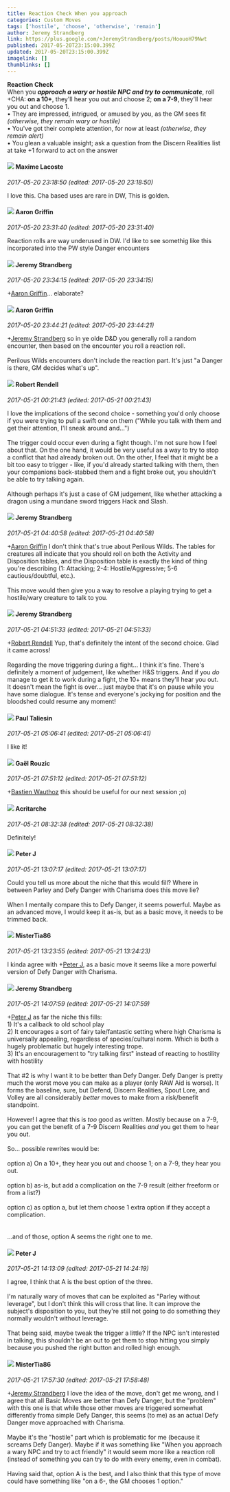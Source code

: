 ```yaml
---
title: Reaction Check When you approach
categories: Custom Moves
tags: ['hostile', 'choose', 'otherwise', 'remain']
author: Jeremy Strandberg
link: https://plus.google.com/+JeremyStrandberg/posts/HoouoH79Nwt
published: 2017-05-20T23:15:00.399Z
updated: 2017-05-20T23:15:00.399Z
imagelink: []
thumblinks: []
---
```


<b>Reaction Check</b><br />When you <b><i>approach a wary or hostile NPC and try to communicate</i></b>, roll +CHA: <b>on a 10+</b>, they&#39;ll hear you out and choose 2; <b>on a 7-9</b>, they&#39;ll hear you out and choose 1.<br />• They are impressed, intrigued, or amused by you, as the GM sees fit <i>(otherwise, they remain wary or hostile)</i><br />• You&#39;ve got their complete attention, for now at least <i>(otherwise, they remain alert)</i><br />• You glean a valuable insight; ask a question from the Discern Realities list at take +1 forward to act on the answer<br />
<div id='comment z121yryzuzbnifjf423xx5phrtj5hr4t5'>
  <h4><img src='{{site.baseurl}}//images/avatars/103209085571032627864_photo.jpg'> Maxime Lacoste</h4>
      <p><cite>2017-05-20 23:18:50 (edited: 2017-05-20 23:18:50)</cite></p>
        <p>I love this. Cha based uses are rare in DW, This is golden.</p>
</div>
        

<div id='comment z121yryzuzbnifjf423xx5phrtj5hr4t5'>
  <h4><img src='{{site.baseurl}}//images/avatars/103667855585775066713_photo.jpg'> Aaron Griffin</h4>
      <p><cite>2017-05-20 23:31:40 (edited: 2017-05-20 23:31:40)</cite></p>
        <p>Reaction rolls are way underused in DW. I&#39;d like to see somethig like this incorporated into the PW style Danger encounters</p>
</div>
        

<div id='comment z121yryzuzbnifjf423xx5phrtj5hr4t5'>
  <h4><img src='{{site.baseurl}}//images/avatars/102595580176380683252_photo.jpg'> Jeremy Strandberg</h4>
      <p><cite>2017-05-20 23:34:15 (edited: 2017-05-20 23:34:15)</cite></p>
        <p><span class="proflinkWrapper"><span class="proflinkPrefix">+</span><a class="proflink" href="https://plus.google.com/103667855585775066713" oid="103667855585775066713">Aaron Griffin</a></span>... elaborate?</p>
</div>
        

<div id='comment z121yryzuzbnifjf423xx5phrtj5hr4t5'>
  <h4><img src='{{site.baseurl}}//images/avatars/103667855585775066713_photo.jpg'> Aaron Griffin</h4>
      <p><cite>2017-05-20 23:44:21 (edited: 2017-05-20 23:44:21)</cite></p>
        <p><span class="proflinkWrapper"><span class="proflinkPrefix">+</span><a class="proflink" href="https://plus.google.com/102595580176380683252" oid="102595580176380683252">Jeremy Strandberg</a></span> so in ye olde D&amp;D you generally roll a random encounter, then based on the encounter you roll a reaction roll.<br /><br />Perilous Wilds encounters don&#39;t include the reaction part. It&#39;s just &quot;a Danger is there, GM decides what&#39;s up&quot;.</p>
</div>
        

<div id='comment z121yryzuzbnifjf423xx5phrtj5hr4t5'>
  <h4><img src='{{site.baseurl}}//images/avatars/109791996665503926061_photo.jpg'> Robert Rendell</h4>
      <p><cite>2017-05-21 00:21:43 (edited: 2017-05-21 00:21:43)</cite></p>
        <p>I love the implications of the second choice - something you&#39;d only choose if you were trying to pull a swift one on them (&quot;While you talk with them and get their attention, I&#39;ll sneak around and...&quot;)<br /><br />The trigger could occur even during a fight though.  I&#39;m not sure how I feel about that.  On the one hand, it would be very useful as a way to try to stop a conflict that had already broken out.  On the other, I feel that it might be a bit too easy to trigger - like, if you&#39;d already started talking with them, then your companions back-stabbed them and a fight broke out, you shouldn&#39;t be able to try talking again.<br /><br />Although perhaps it&#39;s just a case of GM judgement, like whether attacking a dragon using a mundane sword triggers Hack and Slash.<br /></p>
</div>
        

<div id='comment z121yryzuzbnifjf423xx5phrtj5hr4t5'>
  <h4><img src='{{site.baseurl}}//images/avatars/102595580176380683252_photo.jpg'> Jeremy Strandberg</h4>
      <p><cite>2017-05-21 04:40:58 (edited: 2017-05-21 04:40:58)</cite></p>
        <p><span class="proflinkWrapper"><span class="proflinkPrefix">+</span><a class="proflink" href="https://plus.google.com/103667855585775066713" oid="103667855585775066713">Aaron Griffin</a></span> I don&#39;t think that&#39;s true about Perilous Wilds. The tables for creatures all indicate that you should roll on both the Activity and Disposition tables, and the Disposition table is exactly the kind of thing you&#39;re describing (1: Attacking; 2-4: Hostile/Aggressive; 5-6 cautious/doubtful, etc.).<br /><br />This move would then give you a way to resolve a playing trying to get a hostile/wary creature to talk to you.</p>
</div>
        

<div id='comment z121yryzuzbnifjf423xx5phrtj5hr4t5'>
  <h4><img src='{{site.baseurl}}//images/avatars/102595580176380683252_photo.jpg'> Jeremy Strandberg</h4>
      <p><cite>2017-05-21 04:51:33 (edited: 2017-05-21 04:51:33)</cite></p>
        <p><span class="proflinkWrapper"><span class="proflinkPrefix">+</span><a class="proflink" href="https://plus.google.com/109791996665503926061" oid="109791996665503926061">Robert Rendell</a></span>  Yup, that&#39;s definitely the intent of the second choice.  Glad it came across!  <br /><br />Regarding the move triggering during a fight... I think it&#39;s fine. There&#39;s definitely a moment of judgement, like whether H&amp;S triggers.  And if you <i>do</i> manage to get it to work during a fight, the 10+ means they&#39;ll hear you out. It doesn&#39;t mean the fight is over... just maybe that it&#39;s on pause while you have some dialogue.  It&#39;s tense and everyone&#39;s jockying for position and the bloodshed could resume any moment!</p>
</div>
        

<div id='comment z121yryzuzbnifjf423xx5phrtj5hr4t5'>
  <h4><img src='{{site.baseurl}}//images/avatars/104126923962176651727_photo.jpg'> Paul Taliesin</h4>
      <p><cite>2017-05-21 05:06:41 (edited: 2017-05-21 05:06:41)</cite></p>
        <p>I like it!</p>
</div>
        

<div id='comment z121yryzuzbnifjf423xx5phrtj5hr4t5'>
  <h4><img src='{{site.baseurl}}//images/avatars/118348824681761440186_photo.jpg'> Gaël Rouzic</h4>
      <p><cite>2017-05-21 07:51:12 (edited: 2017-05-21 07:51:12)</cite></p>
        <p><span class="proflinkWrapper"><span class="proflinkPrefix">+</span><a class="proflink" href="https://plus.google.com/110514403260264899558" oid="110514403260264899558">Bastien Wauthoz</a></span> this should be useful for our next session ;o)</p>
</div>
        

<div id='comment z121yryzuzbnifjf423xx5phrtj5hr4t5'>
  <h4><img src='{{site.baseurl}}//images/avatars/110514403260264899558_photo.jpg'> Acritarche</h4>
      <p><cite>2017-05-21 08:32:38 (edited: 2017-05-21 08:32:38)</cite></p>
        <p>Definitely!<br /></p>
</div>
        

<div id='comment z121yryzuzbnifjf423xx5phrtj5hr4t5'>
  <h4><img src='{{site.baseurl}}//images/avatars/113692337653837882568_photo.jpg'> Peter J</h4>
      <p><cite>2017-05-21 13:07:17 (edited: 2017-05-21 13:07:17)</cite></p>
        <p>Could you tell us more about the niche that this would fill? Where in between Parley and Defy Danger with Charisma does this move lie?<br /><br />When I mentally compare this to Defy Danger, it seems powerful. Maybe as an advanced move, I would keep it as-is, but as a basic move, it needs to be trimmed back.</p>
</div>
        

<div id='comment z121yryzuzbnifjf423xx5phrtj5hr4t5'>
  <h4><img src='{{site.baseurl}}//images/avatars/114398523630067075514_photo.jpg'> MisterTia86</h4>
      <p><cite>2017-05-21 13:23:55 (edited: 2017-05-21 13:24:23)</cite></p>
        <p>I kinda agree with <span class="proflinkWrapper"><span class="proflinkPrefix">+</span><a class="proflink" href="https://plus.google.com/113692337653837882568" oid="113692337653837882568">Peter J</a></span>, as a basic move it seems like a more powerful version of Defy Danger with Charisma.</p>
</div>
        

<div id='comment z121yryzuzbnifjf423xx5phrtj5hr4t5'>
  <h4><img src='{{site.baseurl}}//images/avatars/102595580176380683252_photo.jpg'> Jeremy Strandberg</h4>
      <p><cite>2017-05-21 14:07:59 (edited: 2017-05-21 14:07:59)</cite></p>
        <p><span class="proflinkWrapper"><span class="proflinkPrefix">+</span><a class="proflink" href="https://plus.google.com/113692337653837882568" oid="113692337653837882568">Peter J</a></span> as far the niche this fills:<br />1) It&#39;s a callback to old school play<br />2) It encourages a sort of fairy tale/fantastic setting where high Charisma is universally appealing, regardless of species/cultural norm.  Which is both a hugely problematic but hugely interesting trope.  <br />3) It&#39;s an encouragement to &quot;try talking first&quot; instead of reacting to hostility with hostility<br /><br />That #2 is why I want it to be better than Defy Danger.  Defy Danger is pretty much the worst move you can make as a player (only RAW Aid is worse).  It forms the baseline, sure, but Defend, Discern Realities, Spout Lore, and Volley are all considerably <i>better</i> moves to make from a risk/benefit standpoint.<br /><br />However!  I agree that this is <i>too</i> good as written.  Mostly because on a 7-9, you can get the benefit of a 7-9 Discern Realities <i>and</i> you get them to hear you out.<br /><br />So... possible rewrites would be:<br /><br />option a) On a 10+, they hear you out and choose 1; on a 7-9, they hear you out.<br /><br />option b) as-is, but add a complication on the 7-9 result (either freeform or from a list?)<br /><br />option c) as option a, but let them choose 1 extra option if they accept a complication.<br /><br /><br />...and of those, option A seems the right one to me.</p>
</div>
        

<div id='comment z121yryzuzbnifjf423xx5phrtj5hr4t5'>
  <h4><img src='{{site.baseurl}}//images/avatars/113692337653837882568_photo.jpg'> Peter J</h4>
      <p><cite>2017-05-21 14:13:09 (edited: 2017-05-21 14:24:19)</cite></p>
        <p>I agree, I think that A is the best option of the three. <br /><br />I&#39;m naturally wary of moves that can be exploited as &quot;Parley without leverage&quot;, but I don&#39;t think this will cross that line. It can improve the subject&#39;s disposition to you, but they&#39;re still not going to do something they normally wouldn&#39;t without leverage. <br /><br />That being said, maybe tweak the trigger a little? If the NPC isn&#39;t interested in talking, this shouldn&#39;t be an out to get them to stop hitting you simply because you pushed the right button and rolled high enough.</p>
</div>
        

<div id='comment z121yryzuzbnifjf423xx5phrtj5hr4t5'>
  <h4><img src='{{site.baseurl}}//images/avatars/114398523630067075514_photo.jpg'> MisterTia86</h4>
      <p><cite>2017-05-21 17:57:30 (edited: 2017-05-21 17:58:48)</cite></p>
        <p><span class="proflinkWrapper"><span class="proflinkPrefix">+</span><a class="proflink" href="https://plus.google.com/102595580176380683252" oid="102595580176380683252">Jeremy Strandberg</a></span> I love the idea of the move, don&#39;t get me wrong, and I agree that all Basic Moves are better than Defy Danger, but the &quot;problem&quot; with this one is that while those other moves are triggered somewhat differently froma simple Defy Danger, this seems (to me) as an actual Defy Danger move approached with Charisma.<br /><br />Maybe it&#39;s the &quot;hostile&quot; part which is problematic for me (because it screams Defy Danger). Maybe if it was something like &quot;When you approach a wary NPC and try to act friendly&quot; it would seem more like a reaction roll (instead of something you can try to do with every enemy, even in combat).<br /><br />Having said that, option A is the best, and I also think that this type of move could have something like &quot;on a 6-, the GM chooses 1 option.&quot;</p>
</div>
        